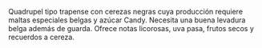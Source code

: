 ﻿---
id: 64
layout: birra
nombre: Malalts de Malta
tipo:  Quadrupel
ibu: 15
ebc:
maltas: 
lupulos: 
levaduras: 
formato: Botella 33cl
volumen:  11.5 %
alergenos: 
origen: España
pvp: 3.00
imagen: https://labodegadellupulo.s3.eu-west-3.amazonaws.com/images/birras/malaltsdemalta.jpg
categoria: [belga]

---
Quadrupel tipo trapense con cerezas negras cuya producción requiere maltas especiales belgas y azúcar Candy. Necesita una buena levadura belga además de guarda. Ofrece notas licorosas, uva pasa, frutos secos y recuerdos a cereza.
